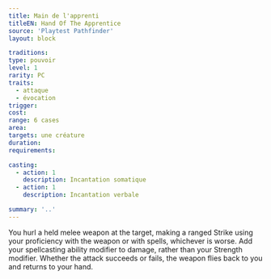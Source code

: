 ```yaml
---
title: Main de l'apprenti
titleEN: Hand Of The Apprentice
source: 'Playtest Pathfinder'
layout: block

traditions:
type: pouvoir
level: 1
rarity: PC
traits:
  - attaque
  - évocation
trigger: 
cost: 
range: 6 cases
area: 
targets: une créature
duration: 
requirements: 

casting:
  - action: 1
    description: Incantation somatique
  - action: 1
    description: Incantation verbale

summary: '..'
---
```

You hurl a held melee weapon at the target, making a ranged Strike using your proficiency with the weapon or with spells, whichever is worse. Add your spellcasting ability modifier to damage, rather than your Strength modifier. Whether the attack succeeds or fails, the weapon flies back to you and returns to your hand.